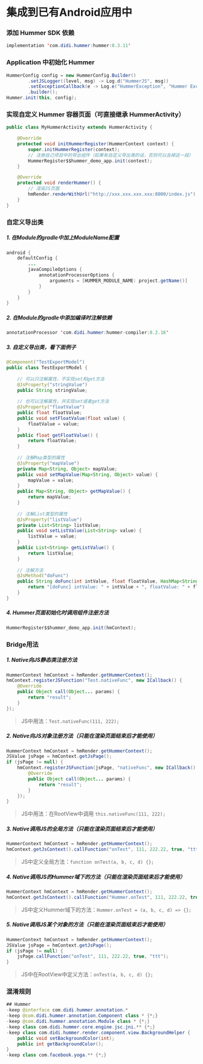 集成到已有Android应用中
===

### 添加 Hummer SDK 依赖
```java
implementation 'com.didi.hummer:hummer:0.3.11'
```

### Application 中初始化 Hummer
```java
HummerConfig config = new HummerConfig.Builder()
        .setJSLogger((level, msg) -> Log.d("HummerJS", msg))
        .setExceptionCallback(e -> Log.e("HummerException", "Hummer Exception", e))
        .builder();
Hummer.init(this, config);
```

### 实现自定义 Hummer 容器页面（可直接继承 HummerActivity）
```java
public class MyHummerActivity extends HummerActivity {

    @Override
    protected void initHummerRegister(HummerContext context) {
        super.initHummerRegister(context);
        // 注册自己项目中的导出组件（如果有自定义导出类的话，否则可以去掉这一段）
        HummerRegister$$hummer_demo_app.init(context);
    }

    @Override
    protected void renderHummer() {
        // 渲染JS页面
        hmRender.renderWithUrl("http://xxx.xxx.xxx.xxx:8000/index.js");
    }
}
```

### 自定义导出类
##### 1. 在Module的gradle中加上ModuleName配置
```java
android {
    defaultConfig {
        ...
        javaCompileOptions {
            annotationProcessorOptions {
                arguments = [HUMMER_MODULE_NAME: project.getName()]
            }
        }
    }
}
```

##### 2. 在Module的gradle中添加编译时注解依赖
```java
annotationProcessor 'com.didi.hummer:hummer-compiler:0.2.16'
```

##### 3. 自定义导出类，看下面例子
```java
@Component("TestExportModel")
public class TestExportModel {
 
    // 可以只注解属性，不实现set和get方法
    @JsProperty("stringValue")
    public String stringValue;
 
    // 也可以注解属性，并实现set或者get方法
    @JsProperty("floatValue")
    public float floatValue;
    public void setFloatValue(float value) {
        floatValue = value;
    }
    public float getFloatValue() {
        return floatValue;
    }
 
    // 注解Map类型的属性
    @JsProperty("mapValue")
    private Map<String, Object> mapValue;
    public void setMapValue(Map<String, Object> value) {
        mapValue = value;
    }
    public Map<String, Object> getMapValue() {
        return mapValue;
    }
 
    // 注解List类型的属性
    @JsProperty("listValue")
    private List<String> listValue;
    public void setListValue(List<String> value) {
        listValue = value;
    }
    public List<String> getListValue() {
        return listValue;
    }
 
    // 注解方法
    @JsMethod("doFunc")
    public String doFunc(int intValue, float floatValue, HashMap<String, String> mapValue, ArrayList<Object> listValue) {
        return "[doFunc] intValue: " + intValue + ", floatValue: " + floatValue + ", mapValue: " + mapValue + ", listValue: " + listValue;
    }
}
```

##### 4. Hummer页面初始化时调用组件注册方法
```java
HummerRegister$$hummer_demo_app.init(hmContext);
```

### Bridge用法
##### 1. Native向JS静态类注册方法
```java
HummerContext hmContext = hmRender.getHummerContext();
hmContext.registerJSFunction("Test.nativeFunc", new ICallback() {
    @Override
    public Object call(Object... params) {
        return "result";
    }
});
```
> JS中用法：`Test.nativeFunc(111, 222);`

##### 2. Native向JS对象注册方法（只能在渲染页面结束后才能使用）
```java
HummerContext hmContext = hmRender.getHummerContext();
JSValue jsPage = hmContext.getJsPage();
if (jsPage != null) {
    hmContext.registerJSFunction(jsPage, "nativeFunc", new ICallback() {
        @Override
        public Object call(Object... params) {
            return "result";
        }
    });
}
```
> JS中用法：在RootView中调用 `this.nativeFunc(111, 222);`

##### 3. Native调用JS的全局方法（只能在渲染页面结束后才能使用）
```java
HummerContext hmContext = hmRender.getHummerContext();
hmContext.getJsContext().callFunction("onTest", 111, 222.22, true, "ttt");
```
> JS中定义全局方法：`function onTest(a, b, c, d) {};`

##### 4. Native调用JS的Hummer域下的方法（只能在渲染页面结束后才能使用）
```java
HummerContext hmContext = hmRender.getHummerContext();
hmContext.getJsContext().callFunction("Hummer.onTest", 111, 222.22, true, "ttt");
```
> JS中定义Hummer域下的方法：`Hummer.onTest = (a, b, c, d) => {};`

##### 5. Native调用JS某个对象的方法（只能在渲染页面结束后才能使用）
```java
HummerContext hmContext = hmRender.getHummerContext();
JSValue jsPage = hmContext.getJsPage();
if (jsPage != null) {
    jsPage.callFunction("onTest", 111, 222.22, true, "ttt");
}
```
> JS中在RootView中定义方法：`onTest(a, b, c, d) {};`

### 混淆规则
```java
## Hummer
-keep @interface com.didi.hummer.annotation.*
-keep @com.didi.hummer.annotation.Component class * {*;}
-keep @com.didi.hummer.annotation.Module class * {*;}
-keep class com.didi.hummer.core.engine.jsc.jni.** {*;}
-keep class com.didi.hummer.render.component.view.BackgroundHelper {
    public void setBackgroundColor(int);
    public int getBackgroundColor();
}
-keep class com.facebook.yoga.** {*;}
```